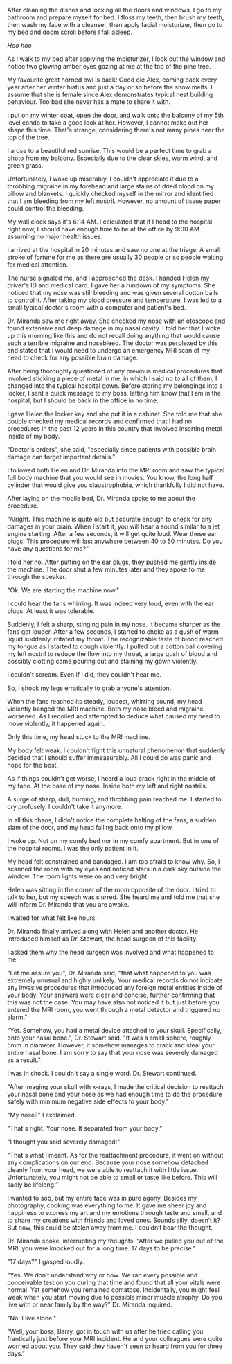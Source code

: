 After cleaning the dishes and locking all the doors and windows, I go to my bathroom and prepare myself for bed. I floss my teeth, then brush my teeth, then wash my face with a cleanser, then apply facial moisturizer, then go to my bed and doom scroll before I fall asleep.

*Hoo hoo*

As I walk to my bed after applying the moisturizer, I look out the window and notice two glowing amber eyes gazing at me at the top of the pine tree.

My favourite great horned owl is back! Good ole Alex, coming back every year after her winter hiatus and just a day or so before the snow melts. I assume that she is female since Alex demonstrates typical nest building behaviour. Too bad she never has a mate to share it with.

I put on my winter coat, open the door, and walk onto the balcony of my 5th level condo to take a good look at her. However, I cannot make out her shape this time. That's strange, considering there's not many pines near the top of the tree.

I arose to a beautiful red sunrise. This would be a perfect time to grab a photo from my balcony. Especially due to the clear skies, warm wind, and green grass.

Unfortunately, I woke up miserably. I couldn't appreciate it due to a throbbing migraine in my forehead and large stains of dried blood on my pillow and blankets. I quickly checked myself in the mirror and identified that I am bleeding from my left nostril. However, no amount of tissue paper could control the bleeding.

My wall clock says it's 6:14 AM. I calculated that if I head to the hospital right now, I should have enough time to be at the office by 9:00 AM assuming no major health issues.

I arrived at the hospital in 20 minutes and saw no one at the triage. A small stroke of fortune for me as there are usually 30 people or so people waiting for medical attention.

The nurse signaled me, and I approached the desk. I handed Helen my driver's ID and medical card. I gave her a rundown of my symptoms. She noticed that my nose was still bleeding and was given several cotton balls to control it. After taking my blood pressure and temperature, I was led to a small typical doctor's room with a computer and patient's bed.

Dr. Miranda saw me right away. She checked my nose with an otoscope and found extensive and deep damage in my nasal cavity. I told her that I woke up this morning like this and do not recall doing anything that would cause such a terrible migraine and nosebleed. The doctor was perplexed by this and stated that I would need to undergo an emergency MRI scan of my head to check for any possible brain damage.

After being thoroughly questioned of any previous medical procedures that involved sticking a piece of metal in me, in which I said no to all of them, I changed into the typical hospital gown. Before storing my belongings into a locker, I sent a quick message to my boss, letting him know that I am in the hospital, but I should be back in the office in no time.

I gave Helen the locker key and she put it in a cabinet. She told me that she double checked my medical records and confirmed that I had no procedures in the past 12 years in this country that involved inserting metal inside of my body.

"Doctor's orders", she said, "especially since patients with possible brain damage can forget important details."

I followed both Helen and Dr. Miranda into the MRI room and saw the typical full body machine that you would see in movies. You know, the long half cylinder that would give you claustrophobia, which thankfully I did not have.

After laying on the mobile bed, Dr. Miranda spoke to me about the procedure.

"Alright. This machine is quite old but accurate enough to check for any damages in your brain. When I start it, you will hear a sound similar to a jet engine starting. After a few seconds, it will get quite loud. Wear these ear plugs. This procedure will last anywhere between 40 to 50 minutes. Do you have any questions for me?"

I told her no. After putting on the ear plugs, they pushed me gently inside the machine. The door shut a few minutes later and they spoke to me through the speaker.

"Ok. We are starting the machine now."

I could hear the fans whirring. It was indeed very loud, even with the ear plugs. At least it was tolerable.

Suddenly, I felt a sharp, stinging pain in my nose. It became sharper as the fans got louder. After a few seconds, I started to choke as a gush of warm liquid suddenly irritated my throat. The recognizable taste of blood reached my tongue as I started to cough violently. I pulled out a cotton ball covering my left nostril to reduce the flow into my throat, a large gush of blood and possibly clotting came pouring out and staining my gown violently.

I couldn't scream. Even if I did, they couldn't hear me.

So, I shook my legs erratically to grab anyone's attention.

When the fans reached its steady, loudest, whirring sound, my head violently banged the MRI machine. Both my nose bleed and migraine worsened. As I recoiled and attempted to deduce what caused my head to move violently, it happened again.

Only this time, my head stuck to the MRI machine.

My body felt weak. I couldn't fight this unnatural phenomenon that suddenly decided that I should suffer immeasurably. All I could do was panic and hope for the best.

As if things couldn't get worse, I heard a loud crack right in the middle of my face. At the base of my nose. Inside both my left and right nostrils.

A surge of sharp, dull, burning, and throbbing pain reached me. I started to cry profusely. I couldn't take it anymore.

In all this chaos, I didn't notice the complete halting of the fans, a sudden slam of the door, and my head falling back onto my pillow.

I woke up. Not on my comfy bed nor in my comfy apartment. But in one of the hospital rooms. I was the only patient in it.

My head felt constrained and bandaged. I am too afraid to know why. So, I scanned the room with my eyes and noticed stars in a dark sky outside the window. The room lights were on and very bright.

Helen was sitting in the corner of the room opposite of the door. I tried to talk to her, but my speech was slurred. She heard me and told me that she will inform Dr. Miranda that you are awake.

I waited for what felt like hours.

Dr. Miranda finally arrived along with Helen and another doctor. He introduced himself as Dr. Stewart, the head surgeon of this facility.

I asked them why the head surgeon was involved and what happened to me.

"Let me assure you", Dr. Miranda said, "that what happened to you was extremely unusual and highly unlikely. Your medical records do not indicate any invasive procedures that introduced any foreign metal entities inside of your body. Your answers were clear and concise, further confirming that this was not the case. You may have also not noticed it but just before you entered the MRI room, you went through a metal detector and triggered no alarm."

"Yet. Somehow, you had a metal device attached to your skull. Specifically, onto your nasal bone.", Dr. Stewart said. "It was a small sphere, roughly 5mm in diameter. However, it somehow manages to crack and steal your entire nasal bone. I am sorry to say that your nose was severely damaged as a result."

I was in shock. I couldn't say a single word. Dr. Stewart continued.

"After imaging your skull with x-rays, I made the critical decision to reattach your nasal bone and your nose as we had enough time to do the procedure safely with minimum negative side effects to your body."

"My nose?" I exclaimed.

"That's right. Your nose. It separated from your body."

"I thought you said severely damaged!"

"That's what I meant. As for the reattachment procedure, it went on without any complications on our end. Because your nose somehow detached cleanly from your head, we were able to reattach it with little issue. Unfortunately, you might not be able to smell or taste like before. This will sadly be lifelong.”

I wanted to sob, but my entire face was in pure agony. Besides my photography, cooking was everything to me. It gave me sheer joy and happiness to express my art and my emotions through taste and smell, and to share my creations with friends and loved ones. Sounds silly, doesn’t it? But now, this could be stolen away from me. I couldn’t bear the thought.

Dr. Miranda spoke, interrupting my thoughts. “After we pulled you out of the MRI, you were knocked out for a long time. 17 days to be precise."

"17 days?" I gasped loudly.

"Yes. We don’t understand why or how. We ran every possible and conceivable test on you during that time and found that all your vitals were normal. Yet somehow you remained comatose. Incidentally, you might feel weak when you start moving due to possible minor muscle atrophy. Do you live with or near family by the way?" Dr. Miranda inquired.

"No. I live alone."

"Well, your boss, Barry, got in touch with us after he tried calling you frantically just before your MRI incident. He and your colleagues were quite worried about you. They said they haven't seen or heard from you for three days."